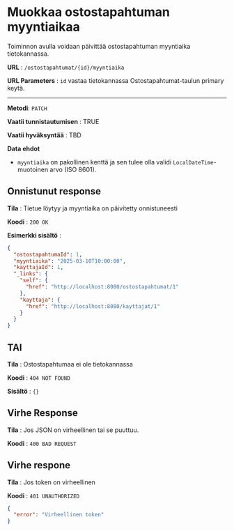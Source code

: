 # Muokkaa ostostapahtuman myyntiaikaa

Toiminnon avulla voidaan päivittää ostostapahtuman myyntiaika tietokannassa.

**URL** : `/ostostapahtumat/{id}/myyntiaika`

**URL Parameters** : `id` vastaa tietokannassa Ostostapahtumat-taulun primary keytä.

---

**Metodi**: `PATCH`

**Vaatii tunnistautumisen** : TRUE
  
**Vaatii hyväksyntää** : TBD  

**Data ehdot**

- `myyntiaika` on pakollinen kenttä ja sen tulee olla validi `LocalDateTime`-muotoinen arvo (ISO 8601).

## Onnistunut response

**Tila** : Tietue löytyy ja myyntiaika on päivitetty onnistuneesti

**Koodi** : `200 OK`

**Esimerkki sisältö** :
```json
{
  "ostostapahtumaId": 1,
  "myyntiaika": "2025-03-10T10:00:00",
  "kayttajaId": 1,
  "_links": {
    "self": {
      "href": "http://localhost:8080/ostostapahtumat/1"
    },
    "kayttaja": {
      "href": "http://localhost:8080/kayttajat/1"
    }
  }
}
```

## TAI

**Tila** : Ostostapahtumaa ei ole tietokannassa

**Koodi** : `404 NOT FOUND`

**Sisältö** : `{}`

## Virhe Response

**Tila** : Jos JSON on virheellinen tai se puuttuu.

**Koodi** : `400 BAD REQUEST`

## Virhe respone

**Tila** : Jos token on virheellinen

**Koodi** : `401 UNAUTHORIZED`

```json
{
  "error": "Virheellinen token"
}
```